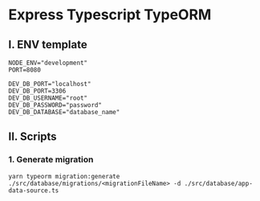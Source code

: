 # Express Typescript TypeORM

## I. ENV template
```
NODE_ENV="development"
PORT=8080

DEV_DB_PORT="localhost"
DEV_DB_PORT=3306
DEV_DB_USERNAME="root"
DEV_DB_PASSWORD="password"
DEV_DB_DATABASE="database_name"
```
## II. Scripts
### 1. Generate migration
`yarn typeorm migration:generate ./src/database/migrations/<migrationFileName> -d ./src/database/app-data-source.ts`

